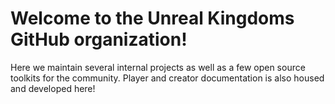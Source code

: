 # Welcome to the Unreal Kingdoms GitHub organization!

Here we maintain several internal projects as well as a few open source toolkits for the community. Player and creator documentation is also housed and developed here!
